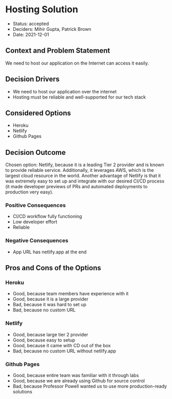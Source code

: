 # Hosting Solution

- Status: accepted
- Deciders: Mihir Gupta, Patrick Brown
- Date: 2021-12-01

## Context and Problem Statement

We need to host our application on the Internet can access it easily. 

## Decision Drivers

- We need to host our application over the internet
- Hosting must be reliable and well-supported for our tech stack

## Considered Options

- Heroku
- Netlify
- Github Pages

## Decision Outcome

Chosen option: Netlify, because it is a leading Tier 2 provider and is known to provide reliable service. Additionally, it leverages AWS, which is the largest cloud resource in the world. Another advantage of Netlify is that it was extremely easy to set up and integrate with our desired CI/CD process (it made developer previews of PRs and automated deployments to production very easy). 

### Positive Consequences <!-- optional -->

- CI/CD workflow fully functioning
- Low developer effort
- Reliable

### Negative Consequences <!-- optional -->

- App URL has netlify.app at the end

## Pros and Cons of the Options <!-- optional -->

### Heroku


- Good, because team members have experience with it
- Good, because it is a large provider
- Bad, because it was hard to set up
- Bad, because no custom URL

### Netlify


- Good, because large tier 2 provider
- Good, because easy to setup
- Good, because it came with CD out of the box
- Bad, because no custom URL without netlify.app

### Github Pages

- Good, because entire team was familiar with it through labs
- Good, because we are already using Github for source control
- Bad, because Professor Powell wanted us to use more production-ready solutions

